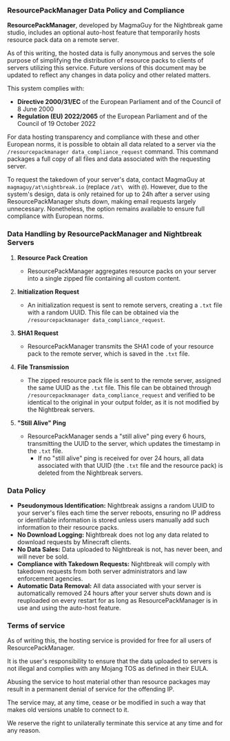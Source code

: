 ### ResourcePackManager Data Policy and Compliance

**ResourcePackManager**, developed by MagmaGuy for the Nightbreak game studio, includes an optional auto-host feature that temporarily hosts resource pack data on a remote server.

As of this writing, the hosted data is fully anonymous and serves the sole purpose of simplifying the distribution of resource packs to clients of servers utilizing this service. Future versions of this document may be updated to reflect any changes in data policy and other related matters.

This system complies with:
- **Directive 2000/31/EC** of the European Parliament and of the Council of 8 June 2000
- **Regulation (EU) 2022/2065** of the European Parliament and of the Council of 19 October 2022

For data hosting transparency and compliance with these and other European norms, it is possible to obtain all data related to a server via the `/resourcepackmanager data_compliance_request` command. This command packages a full copy of all files and data associated with the requesting server.

To request the takedown of your server's data, contact MagmaGuy at `magmaguy/at\nightbreak.io` (replace `/at\ ` with `@`). However, due to the system's design, data is only retained for up to 24h after a server using ResourcePackManager shuts down, making email requests largely unnecessary. Nonetheless, the option remains available to ensure full compliance with European norms.

### Data Handling by ResourcePackManager and Nightbreak Servers

1. **Resource Pack Creation**
    - ResourcePackManager aggregates resource packs on your server into a single zipped file containing all custom content.

2. **Initialization Request**
    - An initialization request is sent to remote servers, creating a `.txt` file with a random UUID. This file can be obtained via the `/resourcepackmanager data_compliance_request`.

3. **SHA1 Request**
    - ResourcePackManager transmits the SHA1 code of your resource pack to the remote server, which is saved in the `.txt` file.

4. **File Transmission**
    - The zipped resource pack file is sent to the remote server, assigned the same UUID as the `.txt` file. This file can be obtained through `/resourcepackmanager data_compliance_request` and verified to be identical to the original in your output folder, as it is not modified by the Nightbreak servers.

5. **"Still Alive" Ping**
    - ResourcePackManager sends a "still alive" ping every 6 hours, transmitting the UUID to the server, which updates the timestamp in the `.txt` file.
        - If no "still alive" ping is received for over 24 hours, all data associated with that UUID (the `.txt` file and the resource pack) is deleted from the Nightbreak servers.

### Data Policy

- **Pseudonymous Identification:** Nightbreak assigns a random UUID to your server's files each time the server reboots, ensuring no IP address or identifiable information is stored unless users manually add such information to their resource packs.
- **No Download Logging:** Nightbreak does not log any data related to download requests by Minecraft clients.
- **No Data Sales:** Data uploaded to Nightbreak is not, has never been, and will never be sold.
- **Compliance with Takedown Requests:** Nightbreak will comply with takedown requests from both server administrators and law enforcement agencies.
- **Automatic Data Removal:** All data associated with your server is automatically removed 24 hours after your server shuts down and is reuploaded on every restart for as long as ResourcePackManager is in use and using the auto-host feature.

### Terms of service

As of writing this, the hosting service is provided for free for all users of ResourcePackManager. 

It is the user's responsibility to ensure that the data uploaded to servers is not illegal and complies with any Mojang TOS as defined in their EULA. 

Abusing the service to host material other than resource packages may result in a permanent denial of service for the offending IP.

The service may, at any time, cease or be modified in such a way that makes old versions unable to connect to it.

We reserve the right to unilaterally terminate this service at any time and for any reason.